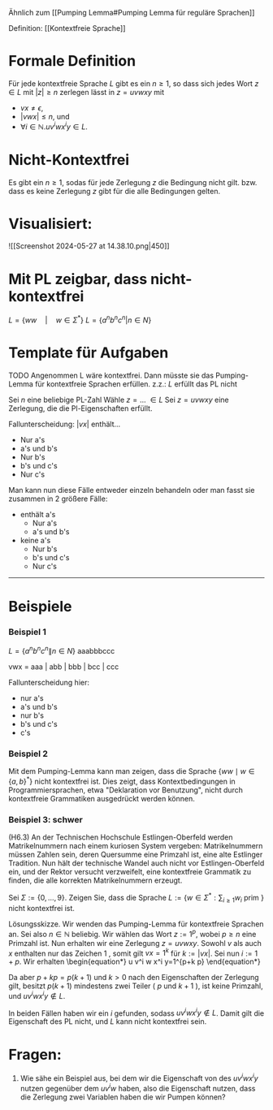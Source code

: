 Ähnlich zum [[Pumping Lemma#Pumping Lemma für reguläre Sprachen]]

Definition: [[Kontextfreie Sprache]]

# Formale Definition
Für jede kontextfreie Sprache $L$ gibt es ein $n \geq 1$, so dass sich jedes Wort $z \in L$ mit $|z| \geq n$ zerlegen lässt in
	$z=u v w x y$
mit
- $v x \neq \epsilon$,
- $|v w x| \leq n$, und
- $\forall i \in \mathbb{N} . u v^i w x^i y \in L$.


# Nicht-Kontextfrei
Es gibt ein $n \geq 1$, sodas für jede Zerlegung $z$ die Bedingung nicht gilt.
	bzw. dass es keine Zerlegung $z$ gibt für die alle Bedingungen gelten.


# Visualisiert:
![[Screenshot 2024-05-27 at 14.38.10.png|450]]

# Mit PL zeigbar, dass nicht-kontextfrei
$L=\{ww\quad|\quad w\in\Sigma^{*}\}$
$L=\{a^nb^nc^n|n\in N\}$


# Template für Aufgaben
TODO
Angenommen L wäre kontextfrei. Dann müsste sie das Pumping-Lemma für kontextfreie Sprachen erfüllen.
z.z.: $L$ erfüllt das PL nicht

Sei $n$ eine beliebige PL-Zahl
Wähle $z= ...$ $\in L$ 
Sei $z=uvwxy$ eine Zerlegung, die die Pl-Eigenschaften erfüllt.

Fallunterscheidung:
$|vx|$ enthält...
- Nur a's
- a's und b's
- Nur b's
- b's und c's
- Nur c's

Man kann nun diese Fälle entweder einzeln behandeln oder man fasst sie zusammen in 2 größere Fälle:
- enthält a's
	- Nur a's
	- a's und b's
- keine a's
	- Nur b's
	- b's und c's
	- Nur c's

 
______
# Beispiele
### Beispiel 1
$L=\{a^nb^nc^n\|n\in N\}$
aaabbbccc

vwx = aaa | abb | bbb | bcc | ccc

Fallunterscheidung hier:
- nur a's
- a's und b's
- nur b's
- b's und c's
- c's

### Beispiel 2
Mit dem Pumping-Lemma kann man zeigen, dass die Sprache $\left\{w w \mid w \in\{a, b\}^*\right\}$ nicht kontextfrei ist.
Dies zeigt, dass Kontextbedingungen in Programmiersprachen, etwa "Deklaration vor Benutzung", nicht durch kontextfreie Grammatiken ausgedrückt werden können.


### Beispiel 3: schwer
(H6.3)
An der Technischen Hochschule Estlingen-Oberfeld werden Matrikelnummern nach einem kuriosen System vergeben: Matrikelnummern müssen Zahlen sein, deren Quersumme eine Primzahl ist, eine alte Estlinger Tradition. Nun hält der technische Wandel auch nicht vor Estlingen-Oberfeld ein, und der Rektor versucht verzweifelt, eine kontextfreie Grammatik zu finden, die alle korrekten Matrikelnummern erzeugt.

Sei $\Sigma:=\{0, \ldots, 9\}$. Zeigen Sie, dass die Sprache $L:=\left\{w \in \Sigma^*: \sum_{i \geq 1} w_i\right.$ prim $\}$ nicht kontextfrei ist.

Lösungsskizze. Wir wenden das Pumping-Lemma für kontextfreie Sprachen an. Sei also $n \in \mathbb{N}$ beliebig. Wir wählen das Wort $z:=1^p$, wobei $p \geq n$ eine Primzahl ist. Nun erhalten wir eine Zerlegung $z=u v w x y$. Sowohl $v$ als auch $x$ enthalten nur das Zeichen 1 , somit gilt $v x=1^k$ für $k:=|v x|$. Sei nun $i:=1+p$. Wir erhalten
\begin{equation*}
u v^i w x^i y=1^{p+k p}
\end{equation*}

Da aber $p+k p=p(k+1)$ und $k>0$ nach den Eigenschaften der Zerlegung gilt, besitzt $p(k+1)$ mindestens zwei Teiler ( $p$ und $k+1$ ), ist keine Primzahl, und $u v^i w x^i y \notin L$.

In beiden Fällen haben wir ein $i$ gefunden, sodass $u v^i w x^i y \notin L$. Damit gilt die Eigenschaft des PL nicht, und $L$ kann nicht kontextfrei sein.

# Fragen:
1. Wie sähe ein Beispiel aus, bei dem wir die Eigenschaft von des $uv^iwx^iy$ nutzen gegenüber dem $uv^iw$ haben, also die Eigenschaft nutzen, dass die Zerlegung zwei Variablen haben die wir Pumpen können?
